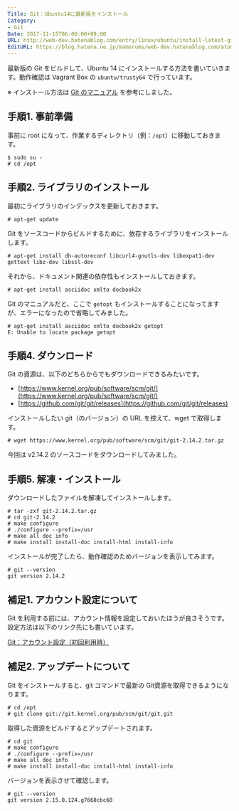 ```yaml
---
Title: Git：Ubuntu14に最新版をインストール
Category:
- Git
Date: 2017-11-15T06:00:00+09:00
URL: http://web-dev.hatenablog.com/entry/linux/ubuntu/install-latest-git
EditURL: https://blog.hatena.ne.jp/mamorums/web-dev.hatenablog.com/atom/entry/8599973812316416575
---
```


最新版の Git をビルドして、Ubuntu 14 にインストールする方法を書いていきます。動作確認は Vagrant Box の `ubuntu/trusty64` で行っています。

※ インストール方法は [Git のマニュアル](https://git-scm.com/book/en/v2/Getting-Started-Installing-Git) を参考にしました。


## 手順1. 事前準備
事前に root になって、作業するディレクトリ（例：`/opt`）に移動しておきます。

```
$ sudo su -
# cd /opt
```


## 手順2. ライブラリのインストール
最初にライブラリのインデックスを更新しておきます。

```
# apt-get update
```

Git をソースコードからビルドするために、依存するライブラリをインストールします。

```
# apt-get install dh-autoreconf libcurl4-gnutls-dev libexpat1-dev gettext libz-dev libssl-dev
```

それから、ドキュメント関連の依存性もインストールしておきます。

```
# apt-get install asciidoc xmlto docbook2x
```

Git のマニュアルだと、ここで `getopt` もインストールすることになってますが、エラーになったので省略してみました。

```
# apt-get install asciidoc xmlto docbook2x getopt
E: Unable to locate package getopt
```


## 手順4. ダウンロード
Git の資源は、以下のどちらからでもダウンロードできるみたいです。

- [https://www.kernel.org/pub/software/scm/git/](https://www.kernel.org/pub/software/scm/git/)
- [https://github.com/git/git/releases](https://github.com/git/git/releases)

インストールしたい git（のバージョン）の URL を控えて、wget で取得します。

```
# wget https://www.kernel.org/pub/software/scm/git/git-2.14.2.tar.gz
```

今回は v2.14.2 のソースコードをダウンロードしてみました。


## 手順5. 解凍・インストール
ダウンロードしたファイルを解凍してインストールします。

```
# tar -zxf git-2.14.2.tar.gz
# cd git-2.14.2
# make configure
# ./configure --prefix=/usr
# make all doc info
# make install install-doc install-html install-info
```

インストールが完了したら、動作確認のためバージョンを表示してみます。

```
# git --version
git version 2.14.2
```

## 補足1. アカウント設定について
Git を利用する前には、アカウント情報を設定しておいたほうが良さそうです。設定方法は以下のリンク先にも書いています。

[Git：アカウント設定（初回利用時）](/entry/etc/git/set-account)


## 補足2. アップデートについて
Git をインストールすると、git コマンドで最新の Git資源を取得できるようになります。

```
# cd /opt
# git clone git://git.kernel.org/pub/scm/git/git.git
```

取得した資源をビルドするとアップデートされます。

```
# cd git
# make configure
# ./configure --prefix=/usr
# make all doc info
# make install install-doc install-html install-info
```

バージョンを表示させて確認します。

```
# git --version
git version 2.15.0.124.g7668cbc60
```
